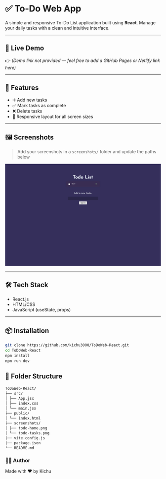 # ✅ To-Do Web App

A simple and responsive To-Do List application built using **React**. Manage your daily tasks with a clean and intuitive interface.

---

## 🔗 Live Demo

👉 _(Demo link not provided — feel free to add a GitHub Pages or Netlify link here)_

---

## 🧠 Features

- ➕ Add new tasks
- ✅ Mark tasks as complete
- ❌ Delete tasks
- 📱 Responsive layout for all screen sizes

---

## 🖼️ Screenshots

> Add your screenshots in a `screenshots/` folder and update the paths below

![Home](./screenshots/todo-home.png)

---

## 🛠️ Tech Stack

- React.js
- HTML/CSS
- JavaScript (useState, props)

---

## 📦 Installation

```bash
git clone https://github.com/kichu3000/ToDoWeb-React.git
cd ToDoWeb-React
npm install
npm run dev
```

## 📁 Folder Structure

```
ToDoWeb-React/
├── src/
│ ├── App.jsx
│ ├── index.css
│ └── main.jsx
├── public/
│ └── index.html
├── screenshots/
│ ├── todo-home.png
│ └── todo-tasks.png
├── vite.config.js
├── package.json
└── README.md
```

### 👨‍💻 Author

Made with ❤️ by Kichu
